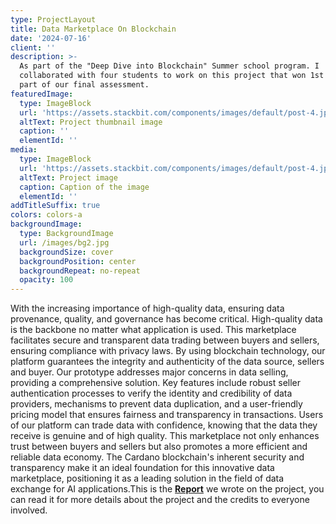 ```yaml
---
type: ProjectLayout
title: Data Marketplace On Blockchain
date: '2024-07-16'
client: ''
description: >-
  As part of the "Deep Dive into Blockchain" Summer school program. I
  collaborated with four students to work on this project that won 1st place as
  part of our final assessment.
featuredImage:
  type: ImageBlock
  url: 'https://assets.stackbit.com/components/images/default/post-4.jpeg'
  altText: Project thumbnail image
  caption: ''
  elementId: ''
media:
  type: ImageBlock
  url: 'https://assets.stackbit.com/components/images/default/post-4.jpeg'
  altText: Project image
  caption: Caption of the image
  elementId: ''
addTitleSuffix: true
colors: colors-a
backgroundImage:
  type: BackgroundImage
  url: /images/bg2.jpg
  backgroundSize: cover
  backgroundPosition: center
  backgroundRepeat: no-repeat
  opacity: 100
---
```

With the increasing importance of high-quality data, ensuring data provenance, quality, and governance has become critical. High-quality data is the backbone no matter what application is used. This marketplace facilitates secure and transparent data trading between buyers and sellers, ensuring compliance with privacy laws. By using blockchain technology, our platform guarantees the integrity and authenticity of the data source, sellers and buyer. Our prototype addresses major concerns in data selling, providing a comprehensive solution. Key features include robust seller authentication processes to verify the identity and credibility of data providers, mechanisms to prevent data duplication, and a user-friendly pricing model that ensures fairness and transparency in transactions. Users of our platform can trade data with confidence, knowing that the data they receive is genuine and of high quality. This marketplace not only enhances trust between buyers and sellers but also promotes a more efficient and reliable data economy. The Cardano blockchain's inherent security and transparency make it an ideal foundation for this innovative data marketplace, positioning it as a leading solution in the field of data exchange for AI applications.This is the [**Report**](https://drive.google.com/file/d/1UnLStOQ-Wz4B-UllpR8ZE-DVZBAeAXiH/view?usp=sharing) we wrote on the project, you can read it for more details about the project and the credits to everyone involved.

